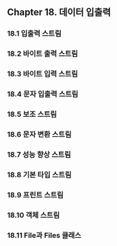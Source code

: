 ## Chapter 18. 데이터 입출력

### 18.1 입출력 스트림
### 18.2 바이트 출력 스트림
### 18.3 바이트 입력 스트림
### 18.4 문자 입출력 스트림
### 18.5 보조 스트림
### 18.6 문자 변환 스트림
### 18.7 성능 향상 스트림
### 18.8 기본 타입 스트림
### 18.9 프린트 스트림
### 18.10 객체 스트림
### 18.11 File과 Files 클래스